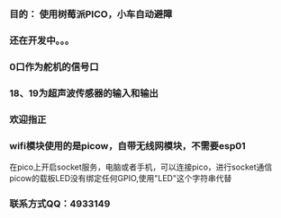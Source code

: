 ### 目的： 使用树莓派PICO，小车自动避障
### 还在开发中。。。
### 0口作为舵机的信号口
### 18、19为超声波传感器的输入和输出
### 欢迎指正
### wifi模块使用的是picow，自带无线网模块，不需要esp01
在pico上开启socket服务，电脑或者手机，可以连接pico，进行socket通信
picow的载板LED没有绑定任何GPIO,使用"LED"这个字符串代替
### 联系方式QQ：4933149
